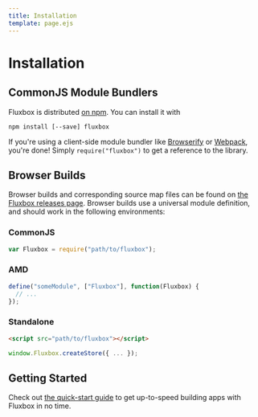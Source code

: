 ```yaml
---
title: Installation
template: page.ejs
---
```


Installation
============

CommonJS Module Bundlers
------------------------

Fluxbox is distributed [on npm](https://www.npmjs.org/package/fluxbox). You can install it with

`npm install [--save] fluxbox`

If you're using a client-side module bundler like [Browserify](http://browserify.org/) or [Webpack](http://webpack.github.io/), you're done! Simply `require("fluxbox")` to get a reference to the library.

Browser Builds
--------------

Browser builds and corresponding source map files can be found on [the Fluxbox releases page](https://github.com/BinaryMuse/fluxbox/releases). Browser builds use a universal module definition, and should work in the following environments:

### CommonJS

```javascript
var Fluxbox = require("path/to/fluxbox");
```

### AMD

```javascript
define("someModule", ["Fluxbox"], function(Fluxbox) {
  // ...
});
```

### Standalone

```html
<script src="path/to/fluxbox"></script>
```

```javascript
window.Fluxbox.createStore({ ... });
```

Getting Started
---------------

Check out [the quick-start guide](/getting-started/quick-start.html) to get up-to-speed building apps with Fluxbox in no time.
